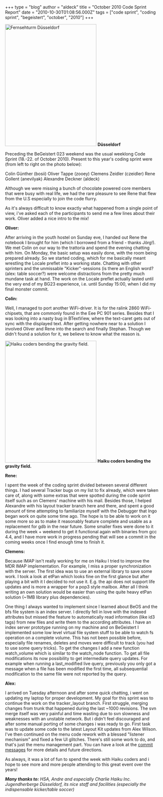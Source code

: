+++
type = "blog"
author = "aldeck"
title = "October 2010 Code Sprint Report"
date = "2010-10-30T01:08:56.000Z"
tags = ["code sprint", "coding sprint", "begeistert", "october", "2010"]
+++

<span class="inline inline-right"><img src="/files/screenshots/66585_163601566992429_100000277599018_458760_6787768_n_0.jpg" alt="Fernsehturm Düsseldorf" title="Haiku coders bending the gravity field." class="image image-thumbnail" width="300" height="400"></a>
<span class="caption" style="width: 198px;"><strong>Düsseldorf</strong></span></span>

Preceding the BeGeistert 023 weekend was the usual weeklong Code Sprint (18.-22. of October 2010). Present to this year's coding sprint were (from left to right on the photo below):

Colin Günther (bosii)
Oliver Tappe (zooey)
Clemens Zeidler (czeidler)
Rene Gollent (anevilyak)
Alexandre Deckner (aldeck)
<!--more-->
Although we were missing a bunch of chocolate powered core members that were busy with real life, we had the rare pleasure to see Rene that flew from the U.S especially to join the code flurry.

As it's always difficult to know exactly what happened from a single point of view, i've asked each of the participants to send me a few lines about their work. Oliver added a nice intro to the mix!

<strong>Oliver:</strong>

After arriving in the youth hostel on Sunday eve, I handed out Rene the notebook I brought for him (which I borrowed from a friend - thanks Jörg!). We met Colin on our way to the trattoria and spend the evening chatting with him. On Monday, the basic setup was easily done, with the room being prepared already. So we started coding, which for me basically meant wrestling the Locale preflet into a working state. Chatting with other sprinters and the unmissable "Kicker"-sessions (is there an English word? (alex: table soccer?) were welcome distractions from the pretty much mundane task at hand. The work on the Locale preflet actually lasted until the very end of my BG23 experience, i.e. until Sunday 15:00, when I did my final monster commit.

<strong>Colin:</strong>

Well, I managed to port another WiFi-driver. It is for the ralink 2860 WiFi-chipsets, that are commonly found in the Eee PC 901 series. Besides that I was looking into a nasty bug in BTextView, where the text-caret gets out of sync with the displayed text. After getting nowhere near to a solution I involved Oliver and Rene into the search and finally Stephan. Though we didn't found a solution for it, we believe to know what the reason is.

<span class="inline inline-left"><img src="/files/screenshots/coding_sprint_october2010_small.JPG" alt="Haiku coders bending the gravity field." title="Haiku coders bending the gravity field." class="image image-thumbnail" width="300" height="400"></a>
<span class="caption" style="width: 198px;"><strong>Haiku coders bending the gravity field.</strong></span></span>

<strong>Rene:</strong>

I spent the week of the coding sprint divided between several different things. I had several Tracker bugs on my list to fix already, which were taken care of, along with some extras that were spotted during the code sprint itself such as on Clemens' machine with his mail. Besides those, I helped Alexandre with his layout tracker branch here and there, and spent a good amount of time attempting to familiarize myself with the Debugger that Ingo began work on quite some time ago. The hope is to be able to work on it some more so as to make it reasonably feature complete and usable as a replacement for gdb in the near future. Some smaller fixes were done to it during the week + weekend to get it functional again with binaries from gcc 4.4, and I have more work in progress pending that will see a commit in the coming weeks once I find enough time to finish it.

<strong>Clemens:</strong>

Because IMAP isn't really working for me on Haiku I tried to improve the MDR IMAP implementation. For example, I miss a proper synchronization with the server. The first idea was to use an external library to save some work. I took a look at etPan which looks fine on the first glance but after playing a bit with it I decided to not use it. E.g. the api does not support life updates and is more a wrapper for a pop3 style mailbox. After all I think writing an own solution would be easier than using the quite heavy etPan solution (~1MB library plus dependencies).

One thing I always wanted to implement since I learned about BeOS and the bfs file system is an index server. I directly fell in love with the indexed attributes but missed the feature to automatically read information (like id3 tags) from new files and write them to the according attributes. I have an index server prototype running on my machine and on BeGeistert I implemented some low level virtual file system stuff to be able to watch fs operation on a complete volume. This has not been possible before, especially file renames, deletes and moves were difficult to track (you had to use some query tricks). To get the changes I add a new function watch_volume which is similar to the watch_node function. To get all file modifications its now possibility to get intermediate query updates. For example when running a last_modified live query, previously you only got a message when a file has been modified the first time, all subsequential modification to the same file were not reported by the query.

<strong>Alex:</strong>

I arrived on Tuesday afternoon and after some quick chatting, i went on updating my laptop for proper development. My goal for this sprint was to continue the work on the tracker_layout branch. First struggle, merging changes from trunk that happened during the last ~1000 revisions. The svn merge itself was very painful and time wasting due to svn slowness and weaknesses with an unstable network. But i didn't feel discouraged and after some manual porting of some changes i was ready to go. First task was to update some code to the latest Layout Kit updates from Alex Wilson. I've then continued on the menu code rework with a blessed "listener mechanism" and fixed a few UI glitches. There's still some work to do, and that's just the menu management part. You can have a look at the <a href="https://dev.haiku-os.org/log/haiku/branches/developer/aldeck/tracker_layout?rev=39143">commit messages</a> for more details and future directions.

As always, it was a lot of fun to spend the week with Haiku coders and i hope to see more and more people attending to this great event over the years!


<em><strong>Many thanks to:</strong>
 HSA, Andre and especially Charlie
 Haiku Inc.
 Jugendherberge Düsseldorf, its nice staff and facilities (especially the indispensable kicker/table soccer)</em>